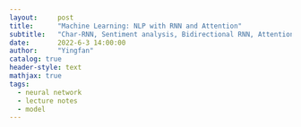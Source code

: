 ```yaml
---
layout:     post
title:      "Machine Learning: NLP with RNN and Attention"
subtitle:   "Char-RNN, Sentiment analysis, Bidirectional RNN, Attention"
date:       2022-6-3 14:00:00
author:     "Yingfan"
catalog: true
header-style: text
mathjax: true
tags:
  - neural network
  - lecture notes
  - model
---
```


